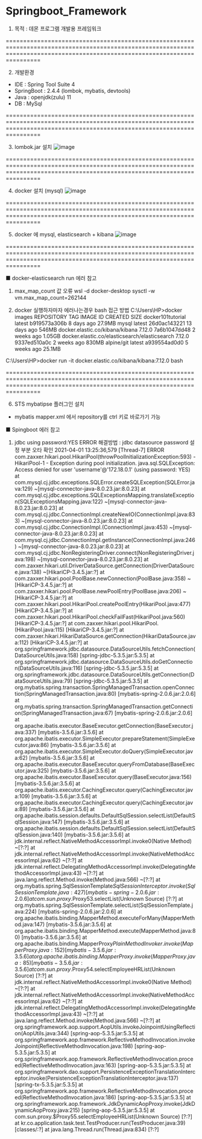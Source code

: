 # Springboot_Framework

1. 목적 : 데몬 프로그램 개발용 프레임워크

============================================================================================================================================================================

2. 개발환경
  - IDE : Spring Tool Suite 4 
  - SpringBoot : 2.4.4 (lombok, mybatis, devtools)
  - Java : openjdk(zulu) 11
  - DB : MySql

============================================================================================================================================================================

3. lombok.jar 설치
![image](https://user-images.githubusercontent.com/16375921/113245267-92a51c80-92f1-11eb-9141-11e47a3d52b3.png)

============================================================================================================================================================================

4. docker 설치 (mysql)
![image](https://user-images.githubusercontent.com/16375921/113244361-d0a14100-92ef-11eb-9d1b-ea271952d0ff.png)

============================================================================================================================================================================

5. docker 에 mysql, elasticsearch + kibana 
![image](https://user-images.githubusercontent.com/16375921/113255973-79a56700-9303-11eb-94dd-119f9d22ab99.png)

============================================================================================================================================================================

■ docker-elasticsearch run 에러 참고
1) max_map_count 값 오류
  wsl -d docker-desktop
  sysctl -w vm.max_map_count=262144
  
2) docker 실행하자마자 에러나는경우 bash 접근 방법
C:\Users\HP>docker images
REPOSITORY                                      TAG       IMAGE ID       CREATED       SIZE
docker101tutorial                               latest    b919573a306b   8 days ago    27.9MB
mysql                                           latest    26d0ac143221   13 days ago   546MB
docker.elastic.co/kibana/kibana                 7.12.0    7a6b1047dd48   2 weeks ago   1.05GB
docker.elastic.co/elasticsearch/elasticsearch   7.12.0    9337ed510a0c   2 weeks ago   830MB
alpine/git                                      latest    a939554ad0d0   5 weeks ago   25.1MB

C:\Users\HP>docker run -it docker.elastic.co/kibana/kibana:7.12.0 bash

============================================================================================================================================================================

6. STS mybatipse 플러그인 설치
  - mybatis mapper.xml 에서 repository를 ctrl 키로 바로가기 가능

■ Spingboot 에러 참고
1) jdbc using password:YES ERROR
해결방법 : jdbc datasource password 설정 부분 오타 확인
2021-04-01 13:25:36,579 [Thread-7] ERROR com.zaxxer.hikari.pool.HikariPool(throwPoolInitializationException:593) - HikariPool-1 - Exception during pool initialization.
java.sql.SQLException: Access denied for user 'username'@'172.18.0.1' (using password: YES)
	at com.mysql.cj.jdbc.exceptions.SQLError.createSQLException(SQLError.java:129) ~[mysql-connector-java-8.0.23.jar:8.0.23]
	at com.mysql.cj.jdbc.exceptions.SQLExceptionsMapping.translateException(SQLExceptionsMapping.java:122) ~[mysql-connector-java-8.0.23.jar:8.0.23]
	at com.mysql.cj.jdbc.ConnectionImpl.createNewIO(ConnectionImpl.java:833) ~[mysql-connector-java-8.0.23.jar:8.0.23]
	at com.mysql.cj.jdbc.ConnectionImpl.<init>(ConnectionImpl.java:453) ~[mysql-connector-java-8.0.23.jar:8.0.23]
	at com.mysql.cj.jdbc.ConnectionImpl.getInstance(ConnectionImpl.java:246) ~[mysql-connector-java-8.0.23.jar:8.0.23]
	at com.mysql.cj.jdbc.NonRegisteringDriver.connect(NonRegisteringDriver.java:198) ~[mysql-connector-java-8.0.23.jar:8.0.23]
	at com.zaxxer.hikari.util.DriverDataSource.getConnection(DriverDataSource.java:138) ~[HikariCP-3.4.5.jar:?]
	at com.zaxxer.hikari.pool.PoolBase.newConnection(PoolBase.java:358) ~[HikariCP-3.4.5.jar:?]
	at com.zaxxer.hikari.pool.PoolBase.newPoolEntry(PoolBase.java:206) ~[HikariCP-3.4.5.jar:?]
	at com.zaxxer.hikari.pool.HikariPool.createPoolEntry(HikariPool.java:477) [HikariCP-3.4.5.jar:?]
	at com.zaxxer.hikari.pool.HikariPool.checkFailFast(HikariPool.java:560) [HikariCP-3.4.5.jar:?]
	at com.zaxxer.hikari.pool.HikariPool.<init>(HikariPool.java:115) [HikariCP-3.4.5.jar:?]
	at com.zaxxer.hikari.HikariDataSource.getConnection(HikariDataSource.java:112) [HikariCP-3.4.5.jar:?]
	at org.springframework.jdbc.datasource.DataSourceUtils.fetchConnection(DataSourceUtils.java:158) [spring-jdbc-5.3.5.jar:5.3.5]
	at org.springframework.jdbc.datasource.DataSourceUtils.doGetConnection(DataSourceUtils.java:116) [spring-jdbc-5.3.5.jar:5.3.5]
	at org.springframework.jdbc.datasource.DataSourceUtils.getConnection(DataSourceUtils.java:79) [spring-jdbc-5.3.5.jar:5.3.5]
	at org.mybatis.spring.transaction.SpringManagedTransaction.openConnection(SpringManagedTransaction.java:80) [mybatis-spring-2.0.6.jar:2.0.6]
	at org.mybatis.spring.transaction.SpringManagedTransaction.getConnection(SpringManagedTransaction.java:67) [mybatis-spring-2.0.6.jar:2.0.6]
	at org.apache.ibatis.executor.BaseExecutor.getConnection(BaseExecutor.java:337) [mybatis-3.5.6.jar:3.5.6]
	at org.apache.ibatis.executor.SimpleExecutor.prepareStatement(SimpleExecutor.java:86) [mybatis-3.5.6.jar:3.5.6]
	at org.apache.ibatis.executor.SimpleExecutor.doQuery(SimpleExecutor.java:62) [mybatis-3.5.6.jar:3.5.6]
	at org.apache.ibatis.executor.BaseExecutor.queryFromDatabase(BaseExecutor.java:325) [mybatis-3.5.6.jar:3.5.6]
	at org.apache.ibatis.executor.BaseExecutor.query(BaseExecutor.java:156) [mybatis-3.5.6.jar:3.5.6]
	at org.apache.ibatis.executor.CachingExecutor.query(CachingExecutor.java:109) [mybatis-3.5.6.jar:3.5.6]
	at org.apache.ibatis.executor.CachingExecutor.query(CachingExecutor.java:89) [mybatis-3.5.6.jar:3.5.6]
	at org.apache.ibatis.session.defaults.DefaultSqlSession.selectList(DefaultSqlSession.java:147) [mybatis-3.5.6.jar:3.5.6]
	at org.apache.ibatis.session.defaults.DefaultSqlSession.selectList(DefaultSqlSession.java:140) [mybatis-3.5.6.jar:3.5.6]
	at jdk.internal.reflect.NativeMethodAccessorImpl.invoke0(Native Method) ~[?:?]
	at jdk.internal.reflect.NativeMethodAccessorImpl.invoke(NativeMethodAccessorImpl.java:62) ~[?:?]
	at jdk.internal.reflect.DelegatingMethodAccessorImpl.invoke(DelegatingMethodAccessorImpl.java:43) ~[?:?]
	at java.lang.reflect.Method.invoke(Method.java:566) ~[?:?]
	at org.mybatis.spring.SqlSessionTemplate$SqlSessionInterceptor.invoke(SqlSessionTemplate.java:427) [mybatis-spring-2.0.6.jar:2.0.6]
	at com.sun.proxy.$Proxy53.selectList(Unknown Source) [?:?]
	at org.mybatis.spring.SqlSessionTemplate.selectList(SqlSessionTemplate.java:224) [mybatis-spring-2.0.6.jar:2.0.6]
	at org.apache.ibatis.binding.MapperMethod.executeForMany(MapperMethod.java:147) [mybatis-3.5.6.jar:3.5.6]
	at org.apache.ibatis.binding.MapperMethod.execute(MapperMethod.java:80) [mybatis-3.5.6.jar:3.5.6]
	at org.apache.ibatis.binding.MapperProxy$PlainMethodInvoker.invoke(MapperProxy.java:152) [mybatis-3.5.6.jar:3.5.6]
	at org.apache.ibatis.binding.MapperProxy.invoke(MapperProxy.java:85) [mybatis-3.5.6.jar:3.5.6]
	at com.sun.proxy.$Proxy54.selectEmployeeHRList(Unknown Source) [?:?]
	at jdk.internal.reflect.NativeMethodAccessorImpl.invoke0(Native Method) ~[?:?]
	at jdk.internal.reflect.NativeMethodAccessorImpl.invoke(NativeMethodAccessorImpl.java:62) ~[?:?]
	at jdk.internal.reflect.DelegatingMethodAccessorImpl.invoke(DelegatingMethodAccessorImpl.java:43) ~[?:?]
	at java.lang.reflect.Method.invoke(Method.java:566) ~[?:?]
	at org.springframework.aop.support.AopUtils.invokeJoinpointUsingReflection(AopUtils.java:344) [spring-aop-5.3.5.jar:5.3.5]
	at org.springframework.aop.framework.ReflectiveMethodInvocation.invokeJoinpoint(ReflectiveMethodInvocation.java:198) [spring-aop-5.3.5.jar:5.3.5]
	at org.springframework.aop.framework.ReflectiveMethodInvocation.proceed(ReflectiveMethodInvocation.java:163) [spring-aop-5.3.5.jar:5.3.5]
	at org.springframework.dao.support.PersistenceExceptionTranslationInterceptor.invoke(PersistenceExceptionTranslationInterceptor.java:137) [spring-tx-5.3.5.jar:5.3.5]
	at org.springframework.aop.framework.ReflectiveMethodInvocation.proceed(ReflectiveMethodInvocation.java:186) [spring-aop-5.3.5.jar:5.3.5]
	at org.springframework.aop.framework.JdkDynamicAopProxy.invoke(JdkDynamicAopProxy.java:215) [spring-aop-5.3.5.jar:5.3.5]
	at com.sun.proxy.$Proxy55.selectEmployeeHRList(Unknown Source) [?:?]
	at kr.co.application.task.test.TestProducer.run(TestProducer.java:39) [classes/:?]
	at java.lang.Thread.run(Thread.java:834) [?:?]
